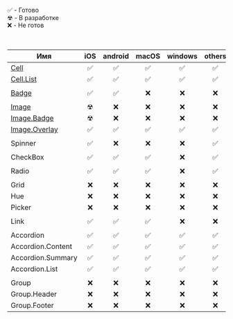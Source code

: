 &#9989; - Готово<br/>
&#9762; - В разработке<br/>
&#10060; - Не готов<br/>

<br/>

| Имя                                                                      |   iOS    | android  |  macOS   | windows  |  others  |  Тесты   |
| ------------------------------------------------------------------------ | :------: | :------: | :------: | :------: | :------: | :------: |
| [Cell](/src/default/Blocks/Cell/Readme.md)                               | &#9989;  | &#9989;  | &#9989;  | &#9989;  | &#9989;  | &#10060; |
| [Cell.List](/src/default/Blocks/Cell/addons/CellList/Readme.md)          | &#9989;  | &#9989;  | &#9989;  | &#9989;  | &#9989;  | &#10060; |
|                                                                          |          |          |          |          |          |          |
| [Badge](/src/default/Blocks/Badge/Readme.md)                             | &#9989;  | &#9989;  | &#10060; | &#10060; | &#10060; | &#10060; |
|                                                                          |          |          |          |          |          |
| [Image](/src/default/Blocks/Image/Readme.md)                             | &#9762;  | &#10060; | &#10060; | &#10060; | &#10060; | &#10060; |
| [Image.Badge](/src/default/Blocks/Image/addons/ImageBadge/Readme.md)     | &#9762;  | &#10060; | &#10060; | &#10060; | &#10060; | &#10060; |
| [Image.Overlay](/src/default/Blocks/Image/addons/ImageOverlay/Readme.md) | &#9989;  | &#9989;  | &#9989;  | &#9989;  | &#9989;  | &#10060; |
|                                                                          |          |          |          |          |          |          |
| Spinner                                                                  | &#9989;  | &#10060; | &#10060; | &#10060; | &#9989;  | &#10060; |
|                                                                          |          |          |          |          |          |          |
| CheckBox                                                                 | &#9989;  | &#9989;  | &#9989;  | &#10060; | &#9989;  | &#10060; |
|                                                                          |          |          |          |          |          |          |
| Radio                                                                    | &#9989;  | &#9989;  | &#9989;  | &#10060; | &#9989;  | &#10060; |
|                                                                          |          |          |          |          |          |          |
| Grid                                                                     | &#10060; | &#10060; | &#10060; | &#10060; | &#10060; | &#10060; |
| Hue                                                                      | &#10060; | &#10060; | &#10060; | &#10060; | &#10060; | &#10060; |
| Picker                                                                   | &#10060; | &#10060; | &#10060; | &#10060; | &#10060; | &#10060; |
|                                                                          |          |          |          |          |          |          |
| Link                                                                     | &#9989;  | &#9989;  | &#9989;  | &#10060; | &#10060; | &#10060; |
|                                                                          |          |          |          |          |          |          |
| Accordion                                                                | &#9989;  | &#9989;  | &#9989;  | &#9989;  | &#9989;  | &#9989;  |
| Accordion.Content                                                        | &#9989;  | &#9989;  | &#9989;  | &#9989;  | &#9989;  | &#9989;  |
| Accordion.Summary                                                        | &#9989;  | &#9989;  | &#9989;  | &#9989;  | &#9989;  | &#9989;  |
| Accordion.List                                                           | &#9989;  | &#9989;  | &#9989;  | &#9989;  | &#9989;  | &#9989;  |
|                                                                          |          |          |          |          |          |          |
| Group                                                                    | &#10060; | &#10060; | &#10060; | &#10060; | &#10060; | &#10060; |
| Group.Header                                                             | &#10060; | &#10060; | &#10060; | &#10060; | &#10060; | &#10060; |
| Group.Footer                                                             | &#10060; | &#10060; | &#10060; | &#10060; | &#10060; | &#10060; |
